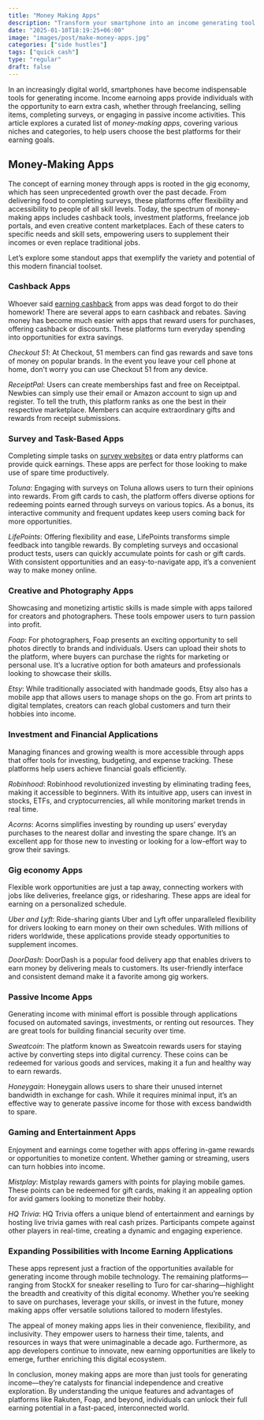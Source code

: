 ```yaml
---
title: "Money Making Apps"
description: "Transform your smartphone into an income generating tool. Explore top app niches, benefits, challenges, and tips for maximizing earnings."
date: "2025-01-10T18:19:25+06:00"
image: "images/post/make-money-apps.jpg"
categories: ["side hustles"]
tags: ["quick cash"]
type: "regular"
draft: false
---
```


In an increasingly digital world, smartphones have become indispensable tools for generating income. Income earnoing apps provide individuals with the opportunity to earn extra cash, whether through freelancing, selling items, completing surveys, or engaging in passive income activities. This article explores a curated list of _money-making apps_, covering various niches and categories, to help users choose the best platforms for their earning goals.

## Money-Making Apps

The concept of earning money through apps is rooted in the gig economy, which has seen unprecedented growth over the past decade. From delivering food to completing surveys, these platforms offer flexibility and accessibility to people of all skill levels. Today, the spectrum of money-making apps includes cashback tools, investment platforms, freelance job portals, and even creative content marketplaces. Each of these caters to specific needs and skill sets, empowering users to supplement their incomes or even replace traditional jobs.

Let’s explore some standout apps that exemplify the variety and potential of this modern financial toolset.

### Cashback Apps

Whoever said [earning cashback](/blog/earn-cash-back/) from apps was dead forgot to do their homework! There are several apps to earn cashback and rebates. Saving money has become much easier with apps that reward users for purchases, offering cashback or discounts. These platforms turn everyday spending into opportunities for extra savings.

_Checkout 51_: At Checkout, 51 members can find gas rewards and save tons of money on popular brands. In the event you leave your cell phone at home, don't worry you can use Checkout 51 from any device.

_ReceiptPal_: Users can create memberships fast and free on Receiptpal. Newbies can simply use their email or Amazon account to sign up and register. To tell the truth, this platform ranks as one the best in their respective marketplace. Members can acquire extraordinary gifts and rewards from receipt submissions.

### Survey and Task-Based Apps

Completing simple tasks on [survey websites](/blog/best-survey-sites/) or data entry platforms can provide quick earnings. These apps are perfect for those looking to make use of spare time productively.

_Toluna_: Engaging with surveys on Toluna allows users to turn their opinions into rewards. From gift cards to cash, the platform offers diverse options for redeeming points earned through surveys on various topics. As a bonus, its interactive community and frequent updates keep users coming back for more opportunities.

_LifePoints_: Offering flexibility and ease, LifePoints transforms simple feedback into tangible rewards. By completing surveys and occasional product tests, users can quickly accumulate points for cash or gift cards. With consistent opportunities and an easy-to-navigate app, it’s a convenient way to make money online.

### Creative and Photography Apps

Showcasing and monetizing artistic skills is made simple with apps tailored for creators and photographers. These tools empower users to turn passion into profit.

_Foap_: For photographers, Foap presents an exciting opportunity to sell photos directly to brands and individuals. Users can upload their shots to the platform, where buyers can purchase the rights for marketing or personal use. It’s a lucrative option for both amateurs and professionals looking to showcase their skills.

_Etsy_: While traditionally associated with handmade goods, Etsy also has a mobile app that allows users to manage shops on the go. From art prints to digital templates, creators can reach global customers and turn their hobbies into income.

### Investment and Financial Applications

Managing finances and growing wealth is more accessible through apps that offer tools for investing, budgeting, and expense tracking. These platforms help users achieve financial goals efficiently.

_Robinhood_: Robinhood revolutionized investing by eliminating trading fees, making it accessible to beginners. With its intuitive app, users can invest in stocks, ETFs, and cryptocurrencies, all while monitoring market trends in real time.

_Acorns_: Acorns simplifies investing by rounding up users’ everyday purchases to the nearest dollar and investing the spare change. It’s an excellent app for those new to investing or looking for a low-effort way to grow their savings.

### Gig economy Apps

Flexible work opportunities are just a tap away, connecting workers with jobs like deliveries, freelance gigs, or ridesharing. These apps are ideal for earning on a personalized schedule.

_Uber and Lyft_: Ride-sharing giants Uber and Lyft offer unparalleled flexibility for drivers looking to earn money on their own schedules. With millions of riders worldwide, these applications provide steady opportunities to supplement incomes.

_DoorDash_: DoorDash is a popular food delivery app that enables drivers to earn money by delivering meals to customers. Its user-friendly interface and consistent demand make it a favorite among gig workers.

### Passive Income Apps

Generating income with minimal effort is possible through applications focused on automated savings, investments, or renting out resources. They are great tools for building financial security over time.

_Sweatcoin_: The platform known as Sweatcoin rewards users for staying active by converting steps into digital currency. These coins can be redeemed for various goods and services, making it a fun and healthy way to earn rewards.

_Honeygain_: Honeygain allows users to share their unused internet bandwidth in exchange for cash. While it requires minimal input, it’s an effective way to generate passive income for those with excess bandwidth to spare.

### Gaming and Entertainment Apps

Enjoyment and earnings come together with apps offering in-game rewards or opportunities to monetize content. Whether gaming or streaming, users can turn hobbies into income.

_Mistplay_: Mistplay rewards gamers with points for playing mobile games. These points can be redeemed for gift cards, making it an appealing option for avid gamers looking to monetize their hobby.

_HQ Trivia_: HQ Trivia offers a unique blend of entertainment and earnings by hosting live trivia games with real cash prizes. Participants compete against other players in real-time, creating a dynamic and engaging experience.

### Expanding Possibilities with Income Earning Applications

These apps represent just a fraction of the opportunities available for generating income through mobile technology. The remaining platforms—ranging from StockX for sneaker reselling to Turo for car-sharing—highlight the breadth and creativity of this digital economy. Whether you’re seeking to save on purchases, leverage your skills, or invest in the future, money making apps offer versatile solutions tailored to modern lifestyles.

The appeal of money making apps lies in their convenience, flexibility, and inclusivity. They empower users to harness their time, talents, and resources in ways that were unimaginable a decade ago. Furthermore, as app developers continue to innovate, new earning opportunities are likely to emerge, further enriching this digital ecosystem.

In conclusion, money making apps are more than just tools for generating income—they’re catalysts for financial independence and creative exploration. By understanding the unique features and advantages of platforms like Rakuten, Foap, and beyond, individuals can unlock their full earning potential in a fast-paced, interconnected world.

